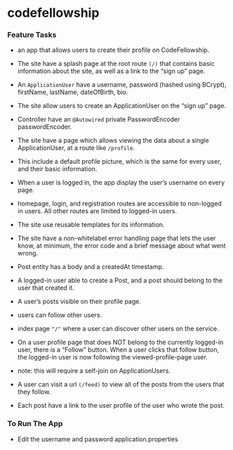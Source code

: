 # codefellowship


### Feature Tasks

- an app that allows users to create their profile on CodeFellowship.

- The site have a splash page at the root route `(/)` that contains basic information about the site, as well as a link to the “sign up” page.

- An `ApplicationUser` have a username, password (hashed using BCrypt), firstName, lastName, dateOfBirth, bio.

- The site allow users to create an ApplicationUser on the “sign up” page.

- Controller have an `@Autowired` private PasswordEncoder passwordEncoder.

- The site have a page which allows viewing the data about a single ApplicationUser, at a route like `/profile`.

- This include a default profile picture, which is the same for every user, and their basic information.

- When a user is logged in, the app display the user’s username on every page.

- homepage, login, and registration routes are accessible to non-logged in users. All other routes are limited to logged-in users.

- The site use reusable templates for its information.

- The site have a non-whitelabel error handling page that lets the user know, at minimum, the error code and a brief message about what went wrong.

- Post entity has a body and a createdAt timestamp.

- A logged-in user able to create a Post, and a post should belong to the user that created it.

- A user’s posts visible on their profile page.

- users can follow other users.

- index page `"/"` where a user can discover other users on the service.

- On a user profile page that does NOT belong to the currently logged-in user, there is a “Follow” button. When a user clicks that follow button, the logged-in user is now following the viewed-profile-page user.

- note: this will require a self-join on ApplicationUsers.

- A user can visit a url `(/feed)` to view all of the posts from the users that they follow.

- Each post have a link to the user profile of the user who wrote the post.

### To Run The App

- Edit the username and password application.properties
